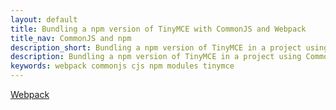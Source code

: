 ```yaml
---
layout: default
title: Bundling a npm version of TinyMCE with CommonJS and Webpack
title_nav: CommonJS and npm
description_short: Bundling a npm version of TinyMCE in a project using CommonJS and Webpack
description: Bundling a npm version of TinyMCE in a project using CommonJS and Webpack
keywords: webpack commonjs cjs npm modules tinymce
---
```


[Webpack](https://webpack.js.org/)
